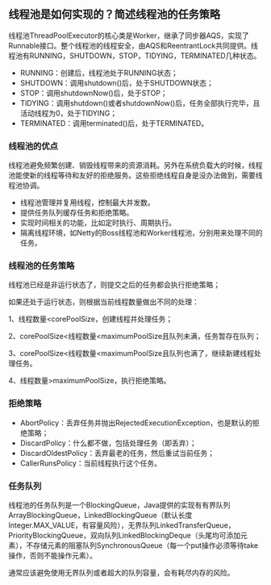 ## 线程池是如何实现的？简述线程池的任务策略
线程池ThreadPoolExecutor的核心类是Worker，继承了同步器AQS，实现了Runnable接口。整个线程池的线程安全，由AQS和ReentrantLock共同提供。线程池有RUNNING，SHUTDOWN，STOP，TIDYING，TERMINATED几种状态。

- RUNNING：创建后，线程池处于RUNNING状态；
- SHUTDOWN：调用shutdown()后，处于SHUTDOWN状态；
- STOP：调用shutdownNow()后，处于STOP；
- TIDYING：调用shutdown()或者shutdownNow()后，任务全部执行完毕，且活动线程为0，处于TIDYING；
- TERMINATED：调用terminated()后，处于TERMINATED。

### 线程池的优点
线程池避免频繁创建、销毁线程带来的资源消耗。另外在系统负载大的时候，线程池能使新的线程等待和友好的拒绝服务。这些拒绝线程自身是没办法做到，需要线程池协调。

- 线程池管理并复用线程，控制最大并发数。
- 提供任务队列缓存任务和拒绝策略。
- 实现时间相关的功能，比如定时执行、周期执行。
- 隔离线程环境，如Netty的Boss线程池和Worker线程池，分别用来处理不同的任务。

### 线程池的任务策略
线程池已经是非运行状态了，则提交之后的任务都会执行拒绝策略；

如果还处于运行状态，则根据当前线程数量做出不同的处理：

1、线程数量<corePoolSize，创建线程并处理任务；

2、corePoolSize<线程数量<maximumPoolSize且队列未满，任务暂存在队列；

3、corePoolSize<线程数量<maximumPoolSize且队列也满了，继续新建线程处理任务。

4、线程数量>maximumPoolSize，执行拒绝策略。

### 拒绝策略
- AbortPolicy：丢弃任务并抛出RejectedExecutionException，也是默认的拒绝策略；
- DiscardPolicy：什么都不做，包括处理任务（即丢弃）；
- DiscardOldestPolicy：丢弃最老的任务，然后重试当前任务；
- CallerRunsPolicy：当前线程执行这个任务。

### 任务队列
线程池的任务队列是一个BlockingQueue，Java提供的实现有有界队列ArrayBlockingQueue，LinkedBlockingQueue（默认长度Integer.MAX_VALUE，有容量风险），无界队列LinkedTransferQueue，PriorityBlockingQueue，双向队列LinkedBlockingDeque（头尾均可添加元素），不存储元素的阻塞队列SynchronousQueue（每一个put操作必须等待take操作，否则不能操作元素）。

通常应该避免使用无界队列或者超大的队列容量，会有耗尽内存的风险。